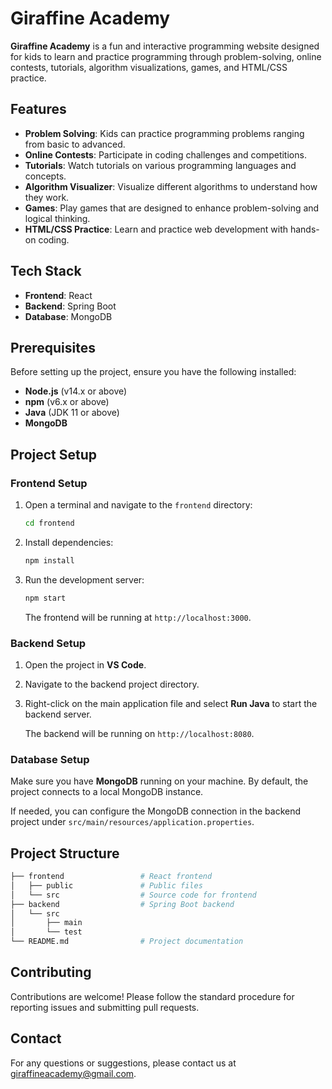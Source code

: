 # Giraffine Academy

**Giraffine Academy** is a fun and interactive programming website designed for kids to learn and practice programming through problem-solving, online contests, tutorials, algorithm visualizations, games, and HTML/CSS practice.

## Features

- **Problem Solving**: Kids can practice programming problems ranging from basic to advanced.
- **Online Contests**: Participate in coding challenges and competitions.
- **Tutorials**: Watch tutorials on various programming languages and concepts.
- **Algorithm Visualizer**: Visualize different algorithms to understand how they work.
- **Games**: Play games that are designed to enhance problem-solving and logical thinking.
- **HTML/CSS Practice**: Learn and practice web development with hands-on coding.

## Tech Stack

- **Frontend**: React
- **Backend**: Spring Boot
- **Database**: MongoDB

## Prerequisites

Before setting up the project, ensure you have the following installed:

- **Node.js** (v14.x or above)
- **npm** (v6.x or above)
- **Java** (JDK 11 or above)
- **MongoDB**

## Project Setup

### Frontend Setup

1. Open a terminal and navigate to the `frontend` directory:

    ```bash
    cd frontend
    ```

2. Install dependencies:

    ```bash
    npm install
    ```

3. Run the development server:

    ```bash
    npm start
    ```

   The frontend will be running at `http://localhost:3000`.

### Backend Setup

1. Open the project in **VS Code**.
2. Navigate to the backend project directory.
3. Right-click on the main application file and select **Run Java** to start the backend server.
   
   The backend will be running on `http://localhost:8080`.

### Database Setup

Make sure you have **MongoDB** running on your machine. By default, the project connects to a local MongoDB instance.

If needed, you can configure the MongoDB connection in the backend project under `src/main/resources/application.properties`.

## Project Structure

```bash
├── frontend                 # React frontend
│   ├── public               # Public files
│   └── src                  # Source code for frontend
├── backend                  # Spring Boot backend
│   └── src
│       ├── main
│       └── test
└── README.md                # Project documentation
```

## Contributing

Contributions are welcome! Please follow the standard procedure for reporting issues and submitting pull requests.


## Contact

For any questions or suggestions, please contact us at [giraffineacademy@gmail.com](mailto:giraffineacademy@gmail.com).
